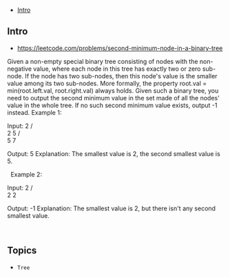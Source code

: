 - [Intro](#intro)

## Intro

- https://leetcode.com/problems/second-minimum-node-in-a-binary-tree

Given a non-empty special binary tree consisting of nodes with the non-negative value, where each node in this tree has exactly two or zero sub-node. If the node has two sub-nodes, then this node's value is the smaller value among its two sub-nodes. More formally, the property root.val = min(root.left.val, root.right.val) always holds.
Given such a binary tree, you need to output the second minimum value in the set made of all the nodes' value in the whole tree.
If no such second minimum value exists, output -1 instead.
Example 1:

Input: 
    2
   / \
  2   5
     / \
    5   7

Output: 5
Explanation: The smallest value is 2, the second smallest value is 5.

 
Example 2:

Input: 
    2
   / \
  2   2

Output: -1
Explanation: The smallest value is 2, but there isn't any second smallest value.

 


## Topics

- `Tree`


